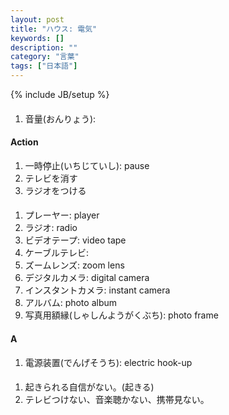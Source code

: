 ```yaml
---
layout: post
title: "ハウス: 電気"
keywords: []
description: ""
category: "言葉"
tags: ["日本語"]
---
```

{% include JB/setup %}

####
1. 音量(おんりょう): 

#### Action
1. 一時停止(いちじていし): pause
2. テレビを消す
3. ラジオをつける


####
1. プレーヤー: player
2. ラジオ: radio
3. ビデオテープ: video tape
4. ケーブルテレビ: 
5. ズームレンズ: zoom lens
6. デジタルカメラ: digital camera
7. インスタントカメラ: instant camera
8. アルバム: photo album
9. 写真用額縁(しゃしんようがくぶち): photo frame


#### A
1. 電源装置(でんげそうち): electric hook-up

####
1. 起きられる自信がない。(起きる)
2. テレビつけない、音楽聴かない、携帯見ない。








